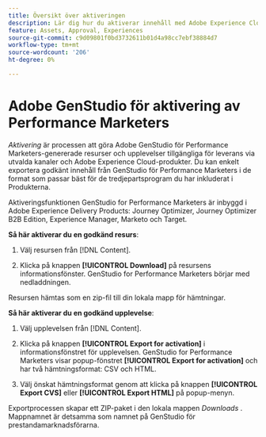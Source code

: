 ```yaml
---
title: Översikt över aktiveringen
description: Lär dig hur du aktiverar innehåll med Adobe Experience Cloud och tredjepartsprogram.
feature: Assets, Approval, Experiences
source-git-commit: c9d09801f0bd3732611b01d4a98cc7ebf38884d7
workflow-type: tm+mt
source-wordcount: '206'
ht-degree: 0%

---
```



# Adobe GenStudio för aktivering av Performance Marketers

_Aktivering_ är processen att göra Adobe GenStudio för Performance Marketers-genererade resurser och upplevelser tillgängliga för leverans via utvalda kanaler och Adobe Experience Cloud-produkter. Du kan enkelt exportera godkänt innehåll från GenStudio för Performance Marketers i de format som passar bäst för de tredjepartsprogram du har inkluderat i Produkterna.

Aktiveringsfunktionen GenStudio for Performance Marketers är inbyggd i Adobe Experience Delivery Products: Journey Optimizer, Journey Optimizer B2B Edition, Experience Manager, Marketo och Target.

**Så här aktiverar du en godkänd resurs**:

1. Välj resursen från [!DNL Content].

1. Klicka på knappen **[!UICONTROL Download]** på resursens informationsfönster. GenStudio for Performance Marketers börjar med nedladdningen.

Resursen hämtas som en zip-fil till din lokala mapp för hämtningar.

**Så här aktiverar du en godkänd upplevelse**:

1. Välj upplevelsen från [!DNL Content].

1. Klicka på knappen **[!UICONTROL Export for activation]** i informationsfönstret för upplevelsen. GenStudio for Performance Marketers visar popup-fönstret **[!UICONTROL Export for activation]** och har två hämtningsformat: CSV och HTML.

1. Välj önskat hämtningsformat genom att klicka på knappen **[!UICONTROL Export CVS]** eller **[!UICONTROL Export HTML]** på popup-menyn.

Exportprocessen skapar ett ZIP-paket i den lokala mappen _Downloads_ . Mappnamnet är detsamma som namnet på GenStudio för prestandamarknadsförarna.

